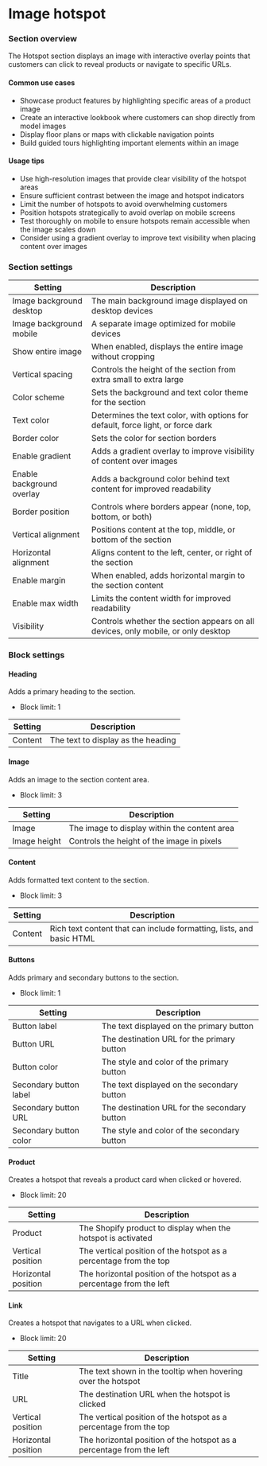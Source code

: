 # Image hotspot

### Section overview

The Hotspot section displays an image with interactive overlay points that customers can click to reveal products or navigate to specific URLs.

#### Common use cases

* Showcase product features by highlighting specific areas of a product image
* Create an interactive lookbook where customers can shop directly from model images
* Display floor plans or maps with clickable navigation points
* Build guided tours highlighting important elements within an image

#### Usage tips

* Use high-resolution images that provide clear visibility of the hotspot areas
* Ensure sufficient contrast between the image and hotspot indicators
* Limit the number of hotspots to avoid overwhelming customers
* Position hotspots strategically to avoid overlap on mobile screens
* Test thoroughly on mobile to ensure hotspots remain accessible when the image scales down
* Consider using a gradient overlay to improve text visibility when placing content over images

### Section settings

| Setting                   | Description                                                                       |
| ------------------------- | --------------------------------------------------------------------------------- |
| Image background desktop  | The main background image displayed on desktop devices                            |
| Image background mobile   | A separate image optimized for mobile devices                                     |
| Show entire image         | When enabled, displays the entire image without cropping                          |
| Vertical spacing          | Controls the height of the section from extra small to extra large                |
| Color scheme              | Sets the background and text color theme for the section                          |
| Text color                | Determines the text color, with options for default, force light, or force dark   |
| Border color              | Sets the color for section borders                                                |
| Enable gradient           | Adds a gradient overlay to improve visibility of content over images              |
| Enable background overlay | Adds a background color behind text content for improved readability              |
| Border position           | Controls where borders appear (none, top, bottom, or both)                        |
| Vertical alignment        | Positions content at the top, middle, or bottom of the section                    |
| Horizontal alignment      | Aligns content to the left, center, or right of the section                       |
| Enable margin             | When enabled, adds horizontal margin to the section content                       |
| Enable max width          | Limits the content width for improved readability                                 |
| Visibility                | Controls whether the section appears on all devices, only mobile, or only desktop |

### Block settings

#### Heading

Adds a primary heading to the section.

* Block limit: 1

| Setting | Description                        |
| ------- | ---------------------------------- |
| Content | The text to display as the heading |

#### Image

Adds an image to the section content area.

* Block limit: 3

| Setting      | Description                                  |
| ------------ | -------------------------------------------- |
| Image        | The image to display within the content area |
| Image height | Controls the height of the image in pixels   |

#### Content

Adds formatted text content to the section.

* Block limit: 3

| Setting | Description                                                          |
| ------- | -------------------------------------------------------------------- |
| Content | Rich text content that can include formatting, lists, and basic HTML |

#### Buttons

Adds primary and secondary buttons to the section.

* Block limit: 1

| Setting                | Description                                  |
| ---------------------- | -------------------------------------------- |
| Button label           | The text displayed on the primary button     |
| Button URL             | The destination URL for the primary button   |
| Button color           | The style and color of the primary button    |
| Secondary button label | The text displayed on the secondary button   |
| Secondary button URL   | The destination URL for the secondary button |
| Secondary button color | The style and color of the secondary button  |

#### Product

Creates a hotspot that reveals a product card when clicked or hovered.

* Block limit: 20

| Setting             | Description                                                          |
| ------------------- | -------------------------------------------------------------------- |
| Product             | The Shopify product to display when the hotspot is activated         |
| Vertical position   | The vertical position of the hotspot as a percentage from the top    |
| Horizontal position | The horizontal position of the hotspot as a percentage from the left |

#### Link

Creates a hotspot that navigates to a URL when clicked.

* Block limit: 20

| Setting             | Description                                                          |
| ------------------- | -------------------------------------------------------------------- |
| Title               | The text shown in the tooltip when hovering over the hotspot         |
| URL                 | The destination URL when the hotspot is clicked                      |
| Vertical position   | The vertical position of the hotspot as a percentage from the top    |
| Horizontal position | The horizontal position of the hotspot as a percentage from the left |
